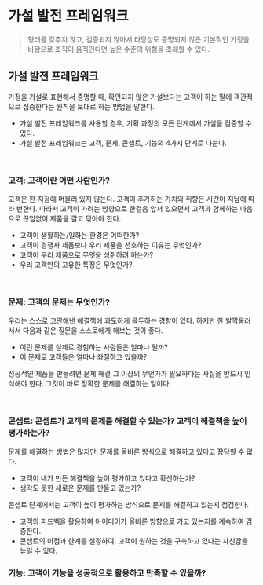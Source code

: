 # 가설 발전 프레임워크

> 형태를 갖추지 않고, 검증되지 않아서 타당성도 증명되지 않은 기본적인 가정을 바탕으로 조직이 움직인다면 높은 수준의 위험을 초래할 수 있다.

## 가설 발전 프레임워크

가정을 가설로 표현해서 증명할 때, 확인되지 않은 가설보다는 고객이 하는 말에 객관적으로 집중한다는 원칙을 토대로 하는 방법을 말한다.
- 가설 발전 프레임워크를 사용할 경우, 기획 과정의 모든 단계에서 가설을 검증할 수 있다.
- 가설 발전 프레임워크는 고객, 문제, 콘셉트, 기능의 4가지 단계로 나눈다.

<br>

### 고객: 고객이란 어떤 사람인가?

고객은 한 지점에 머물러 있지 않는다. 고객이 추가하는 가치와 취향은 시간이 지남에 따라 변한다. 따라서 고객이 가려는 방향으로 한걸음 앞서 있으면서 고객과 함께하는 마음으로 끊임없이 제품을 갈고 닦아야 한다.

- 고객이 생활하는/일하는 환경은 어떠한가?
- 고객이 경쟁사 제품보다 우리 제품을 선호하는 이유는 무엇인가?
- 고객이 우리 제품으로 무엇을 성취하려 하는가?
- 우리 고객만의 고유한 특징은 무엇인가?

<br>

### 문제: 고객의 문제는 무엇인가?

우리는 스스로 고안해낸 해결책에 과도하게 몰두하는 경향이 있다. 하지만 한 발짝물러서서 다음과 같은 질문을 스스로에게 해보는 것이 좋다. 

- 이런 문제를 실제로 경험하는 사람들은 얼마나 될까?
- 이 문제로 고객들은 얼마나 좌절하고 있을까?

성공적인 제품을 만들려면 문제 해결 그 이상의 무언가가 필요하다는 사실을 반드시 인식해야 한다. 그것이 바로 정확한 문제를 해결하는 일이다.

<br>

### 콘셉트: 콘셉트가 고객의 문제를 해결할 수 있는가? 고객이 해결책을 높이 평가하는가?

문제를 해결하는 방법은 많지만, 문제를 올바른 방식으로 해결하고 있다고 장담할 수 없다.

- 고객이 내가 만든 해결책을 높이 평가하고 있다고 확신하는가?
- 생각도 못한 새로운 문제를 만들고 있는가?

콘셉트 단계에서는 고객이 높이 평가하는 방식으로 문제를 해결하고 있는지 점검한다.

- 고객의 피드벡을 활용하여 아이디어가 올바른 방향으로 가고 있는지를 계속하여 검증한다.
- 콘셉트의 이점과 한계를 설정하여, 고객이 원하는 것을 구축하고 있다는 자신감을 높일 수 있다.


### 기능: 고객이 기능을 성공적으로 활용하고 만족할 수 있을까?
